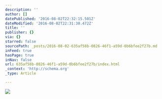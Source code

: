```yaml
---
description: ''
author: []
datePublished: '2016-08-02T22:32:15.501Z'
dateModified: '2016-08-02T22:31:30.472Z'
title: ''
publisher: {}
via: {}
starred: false
sourcePath: _posts/2016-08-02-635af58b-0826-46f1-a59d-0b6bfee2f27b.md
inFeed: true
hasPage: true
inNav: false
url: 635af58b-0826-46f1-a59d-0b6bfee2f27b/index.html
_context: 'http://schema.org'
_type: Article

---
```

![](https://the-grid-user-content.s3-us-west-2.amazonaws.com/9b2fe27b-8e43-4fb2-91e8-a3fdc82da5ba.jpg)